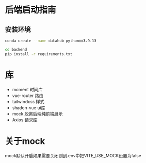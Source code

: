# 后端启动指南

## 安装环境
```bash
conda create --name datahub python==3.9.13
```

```bash
cd backend
pip install -r requirements.txt
```

# 库
- moment 时间库
- vue-router 路由
- tailwindcss 样式
- shadcn-vue ui库
- mock 脱离后端纯前端展示
- Axios 请求库

# 关于mock
mock默认开启如果需要关闭则到.env中把VITE_USE_MOCK设置为false